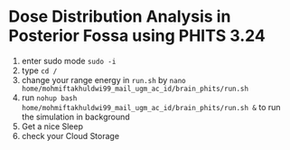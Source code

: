 # Dose Distribution Analysis in Posterior Fossa using PHITS 3.24

1. enter sudo mode `sudo -i`
2. type `cd /`
3. change your range energy in `run.sh` by `nano home/mohmiftakhuldwi99_mail_ugm_ac_id/brain_phits/run.sh`
4. run `nohup bash home/mohmiftakhuldwi99_mail_ugm_ac_id/brain_phits/run.sh &` to run the simulation in background
5. Get a nice Sleep
6. check your Cloud Storage 